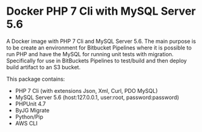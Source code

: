 # Docker PHP 7 Cli with MySQL Server 5.6

A Docker image with PHP 7 Cli and MySQL Server 5.6. The main purpose is to be create an environment for Bitbucket Pipelines where it is possible to run PHP and have the MySQL for running unit tests with migration. Specifically for use in BitBuckets Pipelines to test/build and then deploy build artifact to an S3 bucket.

This package contains:

- PHP 7 Cli (with extensions Json, Xml, Curl, PDO MySQL)
- MySQL Server 5.6 (host:127.0.0.1, user:root, password:password)
- PHPUnit 4.7
- ByJG Migrate
- Python/Pip
- AWS CLI
